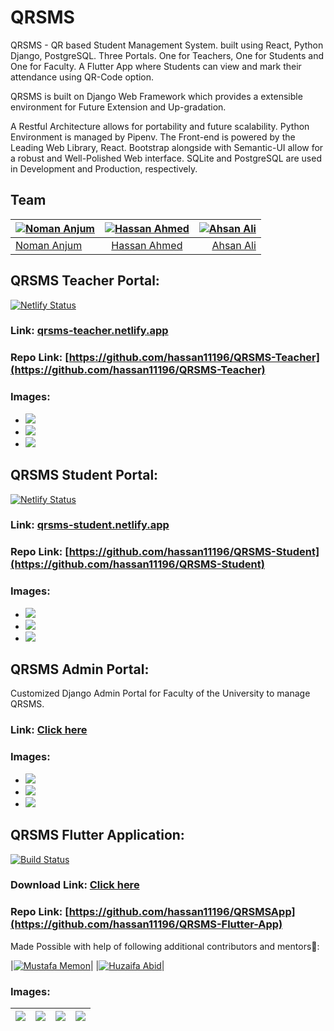 # QRSMS

QRSMS - QR based Student Management System. built using React, Python Django, PostgreSQL. Three Portals. One for Teachers, One for Students and One for Faculty. A Flutter App where Students can view and mark their attendance using QR-Code option.

QRSMS is built on Django Web Framework which provides a extensible environment for Future Extension and Up-gradation.

A Restful Architecture allows for portability and future scalability. Python Environment is managed by Pipenv. The Front-end is powered by the Leading Web Library, React. Bootstrap alongside with Semantic-UI allow for a robust and Well-Polished Web interface. SQLite and PostgreSQL are used in Development and Production, respectively. 

## Team

| [![Noman Anjum](https://github.com/NomanAnjum09.png?size=100)](https://github.com/NomanAnjum09) | [![Hassan Ahmed](https://github.com/hassan11196.png?size=100)](https://github.com/hassan11196) | [![Ahsan Ali](https://github.com/MuhammadAichee.png?size=100)](https://github.com/MuhammadAichee) |
| :---------------------------------------------------------------------------------------------- | :--------------------------------------------------------------------------------------------: | ------------------------------------------------------------------------------------------------: |
| [Noman Anjum](https://github.com/NomanAnjum09)                                                  |                         [Hassan Ahmed](https://github.com/hassan11196)                         |                                                    [Ahsan Ali](https://github.com/MuhammadAichee) |


## QRSMS Teacher Portal: 
[![Netlify Status](https://api.netlify.com/api/v1/badges/0772398c-04c6-442e-b5e8-2b0a50b99e31/deploy-status)](https://app.netlify.com/sites/qrsms-teacher/deploys)

### Link: [qrsms-teacher.netlify.app](qrsms-teacher.netlify.app)

### Repo Link: [https://github.com/hassan11196/QRSMS-Teacher](https://github.com/hassan11196/QRSMS-Teacher)

### Images:
- ![](images/teacher1.png)
- ![](images/teacher2.png)
- ![](images/teacher3.png)

## QRSMS Student Portal: 
[![Netlify Status](https://api.netlify.com/api/v1/badges/c3041597-8544-48af-a987-d16a63ac9933/deploy-status)](https://app.netlify.com/sites/qrsms-student/deploys)

### Link: [qrsms-student.netlify.app](qrsms-student.netlify.app)

### Repo Link: [https://github.com/hassan11196/QRSMS-Student](https://github.com/hassan11196/QRSMS-Student)

### Images:
- ![](images/student1.png)
- ![](images/student2.png)
- ![](images/student3.png)



## QRSMS Admin Portal:
Customized Django Admin Portal for Faculty of the University to manage QRSMS.
### Link: [Click here](https://qrsms-v1.herokuapp.com/admin)

### Images:
- ![](images/admin1.png)
- ![](images/admin2.png)
- ![](images/admin3.png)


## QRSMS Flutter Application: 
[![Build Status](https://travis-ci.com/hassan11196/QRSMSApp-1.svg?token=52F5hBqAVyxvA6TSn1jQ&branch=master)](https://travis-ci.com/hassan11196/QRSMSApp-1)

### Download Link: [Click here](https://github.com/hassan11196/QRSMS-Flutter-App/releases)

### Repo Link: [https://github.com/hassan11196/QRSMSApp](https://github.com/hassan11196/QRSMS-Flutter-App)

Made Possible with help of following additional contributors and mentors💓:

|[![Mustafa Memon](https://github.com/Mustafamemon.png?size=75)](https://github.com/Mustafamemon)|
|[![Huzaifa Abid](https://github.com/huzaifaa926.png?size=75)](https://github.com/huzaifaa926)|

### Images:
| ![](images/flutter1.jpeg) | ![](images/flutter2.jpeg) | ![](images/flutter3.jpeg) | ![](images/flutter4.jpeg) |
| :------------------------ | :-----------------------: | ------------------------: | ------------------------: |







